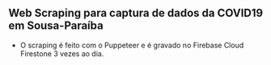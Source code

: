 ## Web Scraping para captura de dados da COVID19 em Sousa-Paraíba

- O scraping é feito com o Puppeteer e é gravado no Firebase Cloud Firestone 3 vezes ao dia.